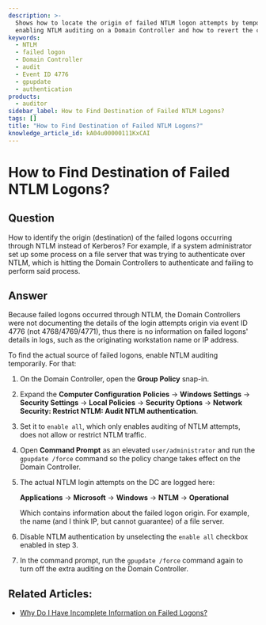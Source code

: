 ```yaml
---
description: >-
  Shows how to locate the origin of failed NTLM logon attempts by temporarily
  enabling NTLM auditing on a Domain Controller and how to revert the change.
keywords:
  - NTLM
  - failed logon
  - Domain Controller
  - audit
  - Event ID 4776
  - gpupdate
  - authentication
products:
  - auditor
sidebar_label: How to Find Destination of Failed NTLM Logons?
tags: []
title: "How to Find Destination of Failed NTLM Logons?"
knowledge_article_id: kA04u00000111KxCAI
---
```


# How to Find Destination of Failed NTLM Logons?

## Question

How to identify the origin (destination) of the failed logons occurring through NTLM instead of Kerberos? For example, if a system administrator set up some process on a file server that was trying to authenticate over NTLM, which is hitting the Domain Controllers to authenticate and failing to perform said process.

## Answer

Because failed logons occurred through NTLM, the Domain Controllers were not documenting the details of the login attempts origin via event ID 4776 (not 4768/4769/4771), thus there is no information on failed logons' details in logs, such as the originating workstation name or IP address.

To find the actual source of failed logons, enable NTLM auditing temporarily. For that:

1. On the Domain Controller, open the **Group Policy** snap-in.
2. Expand the **Computer Configuration** **Policies** -> **Windows Settings** -> **Security Settings** -> **Local Policies** -> **Security Options** -> **Network Security: Restrict NTLM: Audit NTLM authentication**.
3. Set it to `enable all`, which only enables auditing of NTLM attempts, does not allow or restrict NTLM traffic.
4. Open **Command Prompt** as an elevated `user/administrator` and run the `gpupdate /force` command so the policy change takes effect on the Domain Controller.
5. The actual NTLM login attempts on the DC are logged here:

   **Applications** -> **Microsoft** -> **Windows** -> **NTLM** -> **Operational**

   Which contains information about the failed logon origin. For example, the name (and I think IP, but cannot guarantee) of a file server.
6. Disable NTLM authentication by unselecting the `enable all` checkbox enabled in step 3.
7. In the command prompt, run the `gpupdate /force` command again to turn off the extra auditing on the Domain Controller.

## Related Articles:

- [Why Do I Have Incomplete Information on Failed Logons?](/docs/kb/auditor/why-do-i-have-incomplete-information-on-failed-logons.md)
